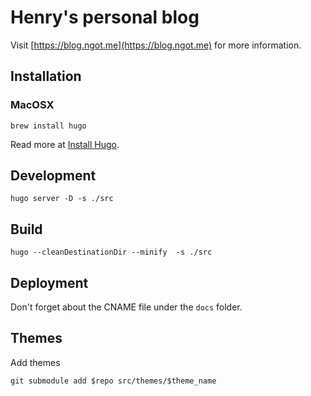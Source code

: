 Henry's personal blog
=====================

Visit [https://blog.ngot.me](https://blog.ngot.me) for more information.

## Installation

### MacOSX

```shell
brew install hugo
```

Read more at [Install Hugo](https://gohugo.io/getting-started/installing/).

## Development

```shell
hugo server -D -s ./src
```

## Build

```shell
hugo --cleanDestinationDir --minify  -s ./src
```

## Deployment

Don't forget about the CNAME file under the `docs` folder.

## Themes

Add themes

```shell
git submodule add $repo src/themes/$theme_name
```
